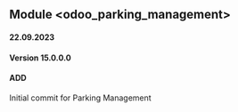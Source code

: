 ## Module <odoo_parking_management>

#### 22.09.2023
#### Version 15.0.0.0
#### ADD
Initial commit for Parking Management
